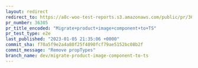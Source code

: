 ```yaml
---
layout: redirect
redirect_to: https://a8c-woo-test-reports.s3.amazonaws.com/public/pr/36305/e2e/index.html
pr_number: 36305
pr_title_encoded: "Migrate+product+image+component+to+TS"
pr_test_type: e2e
last_published: "2023-01-05 21:35:06 +0000"
commit_sha: f70a5f9e2a4a80f25f4890fcf79ae5152bc08b2f
commit_message: "Remove propTypes"
branch_name: dev/migrate-product-image-component-to-ts
---
```

